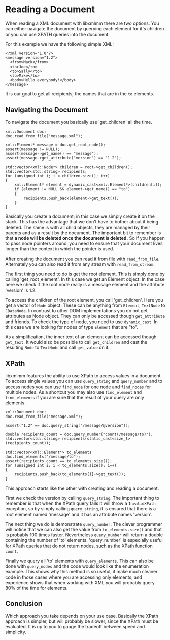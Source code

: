 
# Reading a Document

When reading a XML document with libxmlmm there are two options. You can either 
navigate the document by querying each element for it's children or you can 
use XPATH queries into the document.

For this example we have the following simple XML:

    <?xml version='1.0'?>
    <message version="1.2">
      <from>Mack</from>
      <to>Joe</to>
      <to>Sally</to>
      <to>Mike</to>
      <body>Hello everybody!</body>
    </message>

It is our goal to get all recipients; the names that are in the `to` elements.

## Navigating the Document

To navigate the document you basically use 'get_children' all the time.

    xml::Document doc;
    doc.read_from_file("message.xml");

    xml::Element* message = doc.get_root_node();
    assert(message != NULL);
    assert(message->get_name() == "message");
    assert(message->get_attribute("version") == "1.2");

    std::vector<xml::Node*> children = root->get_children();
    std::vector<std::string> recipients;
    for (unsigned int i; i < children.size(); i++)
    {
        xml::Element* element = dynamic_cast<xml::Element*>(children[i]);
        if (element != NULL && element->get_name() == "to")
        {
            recipients.push_back(element->get_text());
        }
    }

Basically you create a document; in this case we simply create it on the stack. 
This has the advantage that we don't have to bother about it being deleted. The 
same is with all child objects, they are managed by their parents and as a 
result by the document. The important bit to remember is that **a node will be 
deleted once the document is deleted.** So if you happen to pass node pointers 
around, you need to ensure that your document lives longer than the context in 
which the pointer is used.

After creating the document you can read it from file with `read_from_file`. 
Alternately you can also read it from any stream with `read_from_stream`.

The first thing you need to do is get the root element. This is simply done by 
calling 'get_root_element'. In this case we get an Element object. In the case 
here we check if the root node really is a message element and the attribute 
'version' is 1.2.

To access the children of the root element, you call 'get_children'. Here you 
get a vector of `Node` object. These can be anything from `Element`, `TextNode` 
to `CDataNode`. In contrast to other DOM implementations you do not get 
attributes as Node object. They can only be accessed though `get_attribute` and 
friends. To check the type of node, you need to use `dynamic_cast`. In this case 
we are looking for nodes of type `Element` that are "to". 

As a simplification, the inner text of an element can be accessed though 
`get_text`. It would also be possible to call `get_children` and cast the 
resulting `Node` to `TextNode` and call `get_value` on it.

## XPath

libxmlmm features the ability to use XPath to access values in a document. 
To access single values you can use `query_string` and `query_number` and to 
access nodes you can use `find_node` for one node and `find_nodes` for multiple 
nodes. As a shortcut you may also use `find_element` and `find_elements` if 
you are sure that the result of your query are only elements.

    xml::Document doc;
    doc.read_from_file("message.xml");
    
    assert("1.2" == doc.query_string("/message/@version"));

    double recipients_count = doc.query_number("count(/message/to)");
    std::vector<std::string> recipients(static_cast<size_t>(recipients_count));
    
    std::vector<xml::Element*> to_elements doc.find_elements("/message/to");
    assert(recipients_count == to_elements.size());
    for (unsigned int i; i < to_elements.size(); i++)
    {
        recipients.push_back(to_elements[i]->get_text());
    }

This approach starts like the other with creating and reading a document. 

First we check the version by calling `query_string`. The important thing to 
remember is that when the XPath query fails it will throw a `InvalidXPath` 
exception, so by simply calling `query_string`, it is ensured that there is a 
root element named 'message' and it has an attribute names 'version'. 

The next thing we do is demonstrate `query_number`. The clever programmer will 
notice that we can also get the value from `to_elements.size()` and that is 
probably 100 times faster. Nevertheless `query_number` will return a double 
containing the number of 'to' elements. 'query_number' is especially useful for 
XPath queries that do not return nodes, such as the XPath function `count`.

Finally we query all 'to' elements with `query_elements`. This can also be done 
with `query_nodes` and the code would look like the enumeration example. This 
shows why this method is so useful, it make much cleaner code in those cases 
where you are accessing only elements; and experience shows that when working 
with XML you will probably query 80% of the time for elements.

## Conclusion

Which approach you take depends on your use case. Basically the XPath approach 
is simpler, but will probably be slower, since the XPath must be evaluated. It 
is up to you to gauge the tradeoff between speed and simplicity. 
